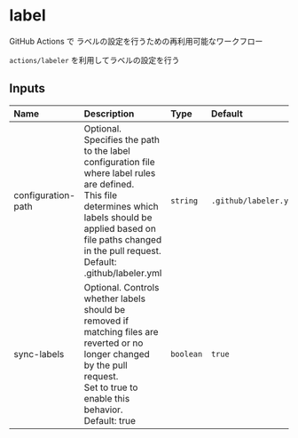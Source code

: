 # label

GitHub Actions で ラベルの設定を行うための再利用可能なワークフロー

`actions/labeler` を利用してラベルの設定を行う

<!-- actdocs start -->

## Inputs

| Name | Description | Type | Default | Required |
| :--- | :---------- | :--- | :------ | :------: |
| configuration-path | Optional. Specifies the path to the label configuration file where label rules are defined.<br>This file determines which labels should be applied based on file paths changed in the pull request.<br>Default: .github/labeler.yml | `string` | `.github/labeler.yml` | no |
| sync-labels | Optional. Controls whether labels should be removed if matching files are reverted or no longer changed by the pull request.<br>Set to true to enable this behavior.<br>Default: true | `boolean` | `true` | no |

<!-- actdocs end -->


